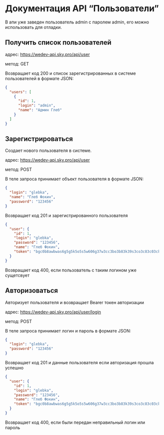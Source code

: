# Документация API “Пользователи”

В апи уже заведен пользователь admin с паролем admin, его можно использовать для отладки.

## Получить список пользователей

адрес: https://wedev-api.sky.pro/api/user

метод: GET

Возвращает код 200 и список зарегистрированных в системе пользователей в формате JSON:

```json
{
  "users": [
    {
      "id": 1,
      "login": "admin",
      "name": "Админ Глеб"
    }
  ]
}
```

## Зарегистрироваться

Создает нового пользователя в системе.

адрес: https://wedev-api.sky.pro/api/user

метод: POST

В теле запроса принимает объект пользователя в формате JSON:

```json
{
  "login": "glebka",
  "name": "Глеб Фокин",
  "password": "123456"
}
```

Возвращает код 201 и зарегистрированного пользователя

```json
{
  "user": {
    "id": 1,
    "login": "glebka",
    "password": "123456",
    "name": "Глеб Фокин",
    "token": "bgc0b8awbwas6g5g5k5o5s5w606g37w3cc3bo3b83k39s3co3c83c03ck"
  }
}
```

Возвращает код 400, если пользователь с таким логином уже сущетсвует

## Авторизоваться

Авторизует пользователя и возвращает Bearer токен авторизации

адрес: https://wedev-api.sky.pro/api/user/login

метод: POST

В теле запроса принимает логин и пароль в формате JSON:

```json
{
  "login": "glebka",
  "password": "123456"
}
```

Возвращает код 201 и данные пользователя если авторизация прошла успешно

```json
{
  "user": {
    "id": 1,
    "login": "glebka",
    "password": "123456",
    "name": "Глеб Фокин",
    "token": "bgc0b8awbwas6g5g5k5o5s5w606g37w3cc3bo3b83k39s3co3c83c03ck"
  }
}
```

Возвращает код 400, если были передан неправильный логин или пароль
